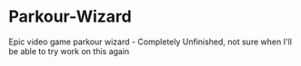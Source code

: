 # Parkour-Wizard
Epic video game parkour wizard - Completely Unfinished, not sure when I'll be able to try work on this again
